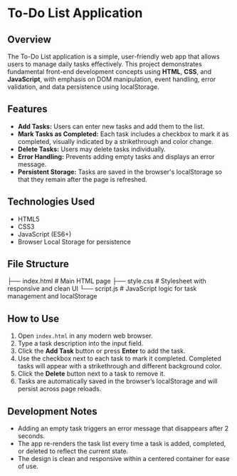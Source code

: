 # To-Do List Application

## Overview
The To-Do List application is a simple, user-friendly web app that allows users to manage daily tasks effectively. This project demonstrates fundamental front-end development concepts using **HTML**, **CSS**, and **JavaScript**, with emphasis on DOM manipulation, event handling, error validation, and data persistence using localStorage.

## Features
- **Add Tasks:** Users can enter new tasks and add them to the list.
- **Mark Tasks as Completed:** Each task includes a checkbox to mark it as completed, visually indicated by a strikethrough and color change.
- **Delete Tasks:** Users may delete tasks individually.
- **Error Handling:** Prevents adding empty tasks and displays an error message.
- **Persistent Storage:** Tasks are saved in the browser's localStorage so that they remain after the page is refreshed.

## Technologies Used
- HTML5
- CSS3
- JavaScript (ES6+)
- Browser Local Storage for persistence

## File Structure
├── index.html # Main HTML page
├── style.css # Stylesheet with responsive and clean UI
└── script.js # JavaScript logic for task management and localStorage

## How to Use
1. Open `index.html` in any modern web browser.
2. Type a task description into the input field.
3. Click the **Add Task** button or press **Enter** to add the task.
4. Use the checkbox next to each task to mark it completed. Completed tasks will appear with a strikethrough and different background color.
5. Click the **Delete** button next to a task to remove it.
6. Tasks are automatically saved in the browser’s localStorage and will persist across page reloads.

## Development Notes
- Adding an empty task triggers an error message that disappears after 2 seconds.
- The app re-renders the task list every time a task is added, completed, or deleted to reflect the current state.
- The design is clean and responsive within a centered container for ease of use.
